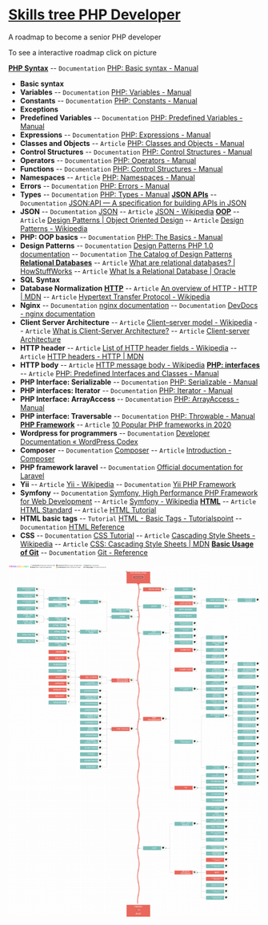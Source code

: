 # [Skills tree PHP Developer](https://infinite.education/view/PHP_Developer)
A roadmap to become a senior PHP developer

To see a interactive roadmap click on picture

**[PHP Syntax](https://infinite.education/view/php_syntax)**
 -- `Documentation` [PHP: Basic syntax - Manual](https://www.php.net/manual/en/language.basic-syntax.php)
* **Basic syntax**
* **Variables**
 -- `Documentation` [PHP: Variables - Manual](https://www.php.net/manual/en/language.variables.php)
* **Constants**
 -- `Documentation` [PHP: Constants - Manual](https://www.php.net/manual/en/language.constants.php)
* **Exceptions**
* **Predefined Variables**
 -- `Documentation` [PHP: Predefined Variables - Manual](https://www.php.net/manual/en/reserved.variables.php)
* **Expressions**
 -- `Documentation` [PHP: Expressions - Manual](https://www.php.net/manual/en/language.expressions.php)
* **Classes and Objects**
 -- `Article` [PHP: Classes and Objects - Manual](https://www.php.net/manual/en/language.oop5.php)
* **Control Structures**
 -- `Documentation` [PHP: Control Structures - Manual](https://www.php.net/manual/en/language.control-structures.php)
* **Operators**
 -- `Documentation` [PHP: Operators - Manual](https://www.php.net/manual/en/language.operators.php)
* **Functions**
 -- `Documentation` [PHP: Control Structures - Manual](https://www.php.net/manual/en/language.control-structures.php)
* **Namespaces**
 -- `Article` [PHP: Namespaces - Manual](https://www.php.net/manual/en/language.namespaces.php)
* **Errors**
 -- `Documentation` [PHP: Errors - Manual](https://www.php.net/manual/en/language.errors.php)
* **Types**
 -- `Documentation` [PHP: Types - Manual](https://www.php.net/manual/en/language.types.php)
**[JSON APIs](https://infinite.education/view/json_apis)**
 -- `Documentation` [JSON:API &mdash; A specification for building APIs in JSON](https://jsonapi.org/)
* **JSON**
 -- `Documentation` [JSON](https://www.json.org/json-en.html)
 -- `Article` [JSON - Wikipedia](https://en.wikipedia.org/wiki/JSON)
**[OOP](https://infinite.education/view/oop)**
 -- `Article` [Design Patterns | Object Oriented Design](https://www.oodesign.com/)
 -- `Article` [Design Patterns - Wikipedia](https://en.wikipedia.org/wiki/Design_Patterns)
* **PHP: OOP basics**
 -- `Documentation` [PHP: The Basics - Manual](https://www.php.net/manual/en/language.oop5.basic.php)
* **Design Patterns**
 -- `Documentation` [Design Patterns PHP 1.0 documentation](https://designpatternsphp.readthedocs.io/en/latest/README.html)
 -- `Documentation` [The Catalog of Design Patterns](https://refactoring.guru/design-patterns/catalog)
**[Relational Databases](https://infinite.education/view/relational_databases)**
 -- `Article` [What are relational databases? | HowStuffWorks](https://computer.howstuffworks.com/question599.htm)
 -- `Article` [What Is a Relational Database | Oracle](https://www.oracle.com/database/what-is-a-relational-database/)
* **SQL Syntax**
* **Database Normalization**
**[HTTP](https://infinite.education/view/http)**
 -- `Article` [An overview of HTTP - HTTP | MDN](https://developer.mozilla.org/en-US/docs/Web/HTTP/Overview)
 -- `Article` [Hypertext Transfer Protocol - Wikipedia](https://en.wikipedia.org/wiki/Hypertext_Transfer_Protocol)
* **Nginx**
 -- `Documentation` [nginx documentation](https://nginx.org/en/docs/)
 -- `Documentation` [DevDocs - nginx documentation](https://devdocs.io/nginx/)
* **Client Server Architecture**
 -- `Article` [Client–server model - Wikipedia](https://en.wikipedia.org/wiki/Client–server_model)
 -- `Article` [What is Client-Server Architecture?](https://www.w3schools.in/what-is-client-server-architecture/)
 -- `Article` [Client-server Architecture](https://cs.uwaterloo.ca/~m2nagapp/courses/CS446/1195/Arch_Design_Activity/ClientServer.pdf)
* **HTTP header**
 -- `Article` [List of HTTP header fields - Wikipedia](https://en.wikipedia.org/wiki/List_of_HTTP_header_fields)
 -- `Article` [HTTP headers - HTTP | MDN](https://developer.mozilla.org/en-US/docs/Web/HTTP/Headers)
* **HTTP body**
 -- `Article` [HTTP message body - Wikipedia](https://en.wikipedia.org/wiki/HTTP_message_body)
**[PHP: interfaces](https://infinite.education/view/php_interfaces)**
 -- `Article` [PHP: Predefined Interfaces and Classes - Manual](https://www.php.net/manual/en/reserved.interfaces.php)
* **PHP Interface: Serializable**
 -- `Documentation` [PHP: Serializable - Manual](https://www.php.net/manual/en/class.serializable.php)
* **PHP interfaces: Iterator**
 -- `Documentation` [PHP: Iterator - Manual](https://www.php.net/manual/en/class.iterator.php)
* **PHP Interface: ArrayAccess**
 -- `Documentation` [PHP: ArrayAccess - Manual](https://www.php.net/manual/en/class.arrayaccess.php)
* **PHP interface: Traversable**
 -- `Documentation` [PHP: Throwable - Manual](https://www.php.net/manual/en/class.throwable.php)
**[PHP Framework](https://infinite.education/view/php_framework)**
 -- `Article` [10 Popular PHP frameworks in 2020](https://raygun.com/blog/top-php-frameworks/)
* **Wordpress for programmers**
 -- `Documentation` [Developer Documentation &laquo; WordPress Codex](https://codex.wordpress.org/Developer_Documentation)
* **Composer**
 -- `Documentation` [Composer](https://getcomposer.org/doc/)
 -- `Article` [Introduction - Composer](https://getcomposer.org/doc/00-intro.md)
* **PHP framework laravel**
 -- `Documentation` [Official documentation for Laravel](https://laravel.com/docs/8.x/)
* **Yii**
 -- `Article` [Yii - Wikipedia](https://en.wikipedia.org/wiki/Yii)
 -- `Documentation` [Yii PHP Framework](https://www.yiiframework.com/)
* **Symfony**
 -- `Documentation` [Symfony, High Performance PHP Framework for Web Development](https://symfony.com/)
 -- `Article` [Symfony - Wikipedia](https://en.wikipedia.org/wiki/Symfony)
**[HTML](https://infinite.education/view/html)**
 -- `Article` [HTML Standard](https://html.spec.whatwg.org/multipage/)
 -- `Article` [HTML Tutorial](https://www.w3schools.com/html/)
* **HTML basic tags**
 -- `Tutorial` [HTML - Basic Tags - Tutorialspoint](https://www.tutorialspoint.com/html/html_basic_tags.htm)
 -- `Documentation` [HTML Reference](https://www.w3schools.com/tags/ref_byfunc.asp)
* **CSS**
 -- `Documentation` [CSS Tutorial](https://www.w3schools.com/css/default.asp)
 -- `Article` [Cascading Style Sheets - Wikipedia](https://en.wikipedia.org/wiki/Cascading_Style_Sheets)
 -- `Article` [CSS: Cascading Style Sheets | MDN](https://developer.mozilla.org/en-US/docs/Web/CSS/)
**[Basic Usage of Git](https://infinite.education/view/basic_usage_of_git)**
 -- `Documentation` [Git - Reference](https://git-scm.com/docs)
                

[![alt text](https://raw.githubusercontent.com/infinite-education/php-developer-roadmap/main/php-developer.png)](https://infinite.education/expertise/PHP_Developer)

